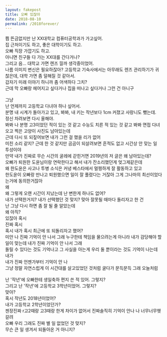 ```yaml
---
layout: fakepost
title: 오빠 있잖아
date: 2018-08-10
permalink: /2018forever/
---
```



<div>
쬠 뜬금없지만 난 XX대학교 컴퓨터공학과가 가고싶어. <br>
집 근처이기도 하고, 좋은 대학이기도 하고. <br>
오빠 직장 가깝기도 하고. <br>
아니면 친구들 다 가는 XX대를 간다거나? <br>
그리고 음... 대학교 가면 렌즈 낄까 생각중이었어. <br>
나름 이미지 변신은 필요하잖아? 고등학교 기숙사에서는 아무래도 렌즈 관리하기가 귀찮은데, 대학 가면 좀 덜해질 것 같아서. <br>
갑자기 미래 이야기 하니까 좀 어색하다 그치? <br>
근데 막 오빠랑 헤어지고 싶다거나 집을 떠나고 싶다거나 그런 건 아니구<br>
<br>
그냥<br>
난 언제까지 고등학교 다녀야 하나 싶어서. <br>
분명 내 시계가 돌아가고 있고, 봐봐, 내 키는 작년보다 1cm 커졌고 사랑니도 뺐는데. <br>
정신 차려보면 다시 올해야. <br>
봐봐 나 분명 고3이었던 적이 있는 것 같고 수능도 치른 적 있는 것 같고 봐봐 면접 다녀오고 찍은 고양이 사진도 남아있는데 <br>
근데 다시 또 되짚어보면 내가 그런 걸 했을 리가 없어 <br>
미친 소리 같지? 근데 한 것 같지만 곰곰이 되살려보면 흔적도 없고 시간상 안 맞는 일 투성이야 <br>
만약 내가 진짜로 무슨 시간의 굴레에 갇힌거면 2019년의 저 글은 왜 남아있는데? <br>
오빠가 퇴원한 도윤님이랑 연락한다고 해서 내가 잔소리했던게 엊그제같은데 <br>
왜 한도윤은 사고나 투병 소식은 커녕 베스타에서 멀쩡하게 잘 활동하고 있고 <br>
한도윤이 오빠랑 만나고 퇴원했으면 일이 잘 풀렸다는 거잖아 그게 그나마의 최선이었다는거에 동의한거잖아 <br>
왜 <br>
왜 그렇게 오랜 시간이 지났는데 난 변한게 하나도 없어? <br>
내가 선택한거지? 내가 선택했던 것 맞지? 맞아 잘못될 때마다 돌리자고 한 건 <br>
난 그냥 다시 하면 좀 잘 될 줄 알았는데 <br>
왜 아직? <br>
있잖아 혹시 <br>
진짜 혹시 <br>
혹시 내가 혹시 최근에 또 되돌리자고 했어? <br>
미안 나 진짜 기억이 안 나서 그래 누구한테 책임을 물으려는게 아니라 내가 감당해야 할 일이 맞는데 내가 진짜 기억이 안 나서 그래 <br>
돌릴 수 있다는 것도 기억나고 그 사실을 아는게 우리 둘 뿐이라는 것도 기억이 나는데 내가 <br>
내가 진짜 언젠가부터 기억이 안 나 <br>
그냥 정말 자연스럽게 이 시간대를 살고있었던 것처럼 굴다가 문득문득 그래 오늘처럼 <br>
<br>
난 '작년'에 오빠한테 생일축하 편지 쓴 적 있어. 그렇지? <br>
그리고 난 '작년'에 고등학교 3학년이었어. 그렇지? <br>
맞아? <br>
혹시 작년도 2018년이었어? <br>
내가 고등학교 2학년이었던가? <br>
젠장진짜 r고2때랑 고3때랑 한게 차이가 없어서 진짜솔직히 기억이 안나 나 너무너무헷갈려 <br>
오빠 우리 그래도 진짜 별 일 없었던 것 맞지? <br>
무슨 큰 일 생겨서 되돌아온 거 아니지? <br>
</div>